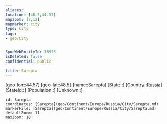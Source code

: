 ```yaml
---
aliases: 
location: [48.5,44.57]
mapzoom: [7,12] 
mapmarker: city 
type: City
tags:
- geo/City


SpocWebEntityId: 33955
isDeleted: false
confidential: public

title: Sarepta
---
```

[geo-lon::44.57]
[geo-lat::48.5]
[name::Sarepta]
[State::]
[Country::[Russia](geo/Continent/Europe/Russia.md)]
[StateId::]
[Population::]
[Unknown::]


```leaflet
id: Sarepta
coordinates: [Sarepta](geo/Continent/Europe/Russia/City/Sarepta.md)
markerFile: [Sarepta](geo/Continent/Europe/Russia/City/Sarepta.md)
defaultZoom: 11 
maxZoom: 18
```


